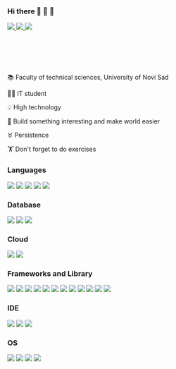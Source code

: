 ### Hi there 👋 👋 👋 
<div style="height: 100px">
<a href="https://www.linkedin.com/in/valentina-andri%C4%87-4307761b8/">
<img src="https://img.shields.io/badge/LinkedIn-0077B5?style=for-the-badge&logo=linkedin&logoColor=white"/>
</a>
 <a href="https://www.facebook.com/valentina.andric.58">
<img src="https://img.shields.io/badge/Facebook-1877F2?style=for-the-badge&logo=facebook&logoColor=white"/>
</a>
 </a>
 <a href="https://www.instagram.com/valentina_andric__/">
<img src="https://img.shields.io/badge/Instagram-E4405F?style=for-the-badge&logo=instagram&logoColor=white"/>
</a>

</div>
<p></p>

 :books: Faculty of technical sciences, University of Novi Sad
 
 :student: IT student
 
 :bulb: High technology
 
 :hammer: Build something interesting and make world easier
 
 :taurus: Persistence
 
 :weight_lifting: Don't forget to do exercises
 
 ### Languages 
 <div>
 <img src="https://img.shields.io/badge/C-00599C?style=for-the-badge&logo=c&logoColor=white" />
 <img src="https://img.shields.io/badge/C%23-239120?style=for-the-badge&logo=c-sharp&logoColor=white"/>
 <img src="https://img.shields.io/badge/Java-ED8B00?style=for-the-badge&logo=java&logoColor=white"/>
 <img src="https://img.shields.io/badge/JavaScript-323330?style=for-the-badge&logo=javascript&logoColor=F7DF1E"/>
 <img src="https://img.shields.io/badge/HTML5-E34F26?style=for-the-badge&logo=html5&logoColor=white"/>
 </div>
 
 ### Database
 <div>
  <img src="https://img.shields.io/badge/MongoDB-4EA94B?style=for-the-badge&logo=mongodb&logoColor=white" />
  <img src="https://img.shields.io/badge/PostgreSQL-316192?style=for-the-badge&logo=postgresql&logoColor=white"/>
  <img src= "https://img.shields.io/badge/Microsoft%20SQL%20Server-CC2927?style=for-the-badge&logo=microsoft%20sql%20server&logoColor=white"/>
 </div>
 
 ### Cloud
 <div>
  <img src="https://img.shields.io/badge/Heroku-430098?style=for-the-badge&logo=heroku&logoColor=white"/>
  <img src="https://img.shields.io/badge/Netlify-00C7B7?style=for-the-badge&logo=netlify&logoColor=white"/>
 </div>
 
 ### Frameworks and Library
 <div>
  <img src="https://img.shields.io/badge/React-20232A?style=for-the-badge&logo=react&logoColor=61DAFB"/>
  <img src="https://img.shields.io/badge/Node.js-339933?style=for-the-badge&logo=nodedotjs&logoColor=white"/>
  <img src="https://img.shields.io/badge/Redux-593D88?style=for-the-badge&logo=redux&logoColor=white"/>
  <img src="https://img.shields.io/badge/Spring-6DB33F?style=for-the-badge&logo=spring&logoColor=white"/>
  <img src="https://img.shields.io/badge/Bootstrap-563D7C?style=for-the-badge&logo=bootstrap&logoColor=white"/>
  <img src="https://img.shields.io/badge/Expo-1B1F23?style=for-the-badge&logo=expo&logoColor=white"/>
  <img src="https://img.shields.io/badge/Express.js-000000?style=for-the-badge&logo=express&logoColor=white"/>
  <img src="https://img.shields.io/badge/next.js-000000?style=for-the-badge&logo=nextdotjs&logoColor=white"/>
  <img src="https://img.shields.io/badge/npm-CB3837?style=for-the-badge&logo=npm&logoColor=white"/>
  <img src="https://img.shields.io/badge/Postman-FF6C37?style=for-the-badge&logo=Postman&logoColor=white"/>
  <img src="https://img.shields.io/badge/PowerBI-F2C811?style=for-the-badge&logo=Power%20BI&logoColor=white"/>
  <img src="https://img.shields.io/badge/Swagger-85EA2D?style=for-the-badge&logo=Swagger&logoColor=white"/>
 </div>
 
 ### IDE
 <div>
  <img src="https://img.shields.io/badge/Eclipse-2C2255?style=for-the-badge&logo=eclipse&logoColor=white"/>
  <img src="https://img.shields.io/badge/Visual_Studio-5C2D91?style=for-the-badge&logo=visual%20studio&logoColor=white"/>
  <img src="https://img.shields.io/badge/Visual_Studio_Code-0078D4?style=for-the-badge&logo=visual%20studio%20code&logoColor=white"/>
 </div>
 
 ### OS
 <div>
  <img src="https://img.shields.io/badge/Android-3DDC84?style=for-the-badge&logo=android&logoColor=white"/>
  <img src="https://img.shields.io/badge/iOS-000000?style=for-the-badge&logo=ios&logoColor=white"/>
  <img src="https://img.shields.io/badge/mac%20os-000000?style=for-the-badge&logo=apple&logoColor=white"/>
  <img src="https://img.shields.io/badge/Windows-0078D6?style=for-the-badge&logo=windows&logoColor=white"/>
  </div>
 



